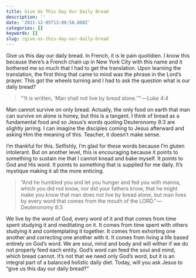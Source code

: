 ```yaml
---
title: Give Us This Day Our Daily Bread
description: ''
date: '2011-12-05T13:00:58.000Z'
categories: []
keywords: []
slug: /give-us-this-day-our-daily-bread
---
```


Give us this day our daily bread. In French, it is le pain quotidien. I know this because there’s a French chain up in New York City with this name and it bothered me so much that I had to get the translation. Upon learning the translation, the first thing that came to mind was the phrase in the Lord’s prayer. This got the wheels turning and I had to ask the question what is our daily bread?

> “‘It is written, ‘Man shall not live by bread alone.’’” — Luke 4:4

Man cannot survive on only bread. Actually, the only food on earth that man can survive on alone is honey, but this is a tangent. I think of bread as a fundamental food and so Jesus’s words quoting Deuteronomy 8:3 are slightly jarring. I can imagine the disciples coming to Jesus afterward and asking Him the meaning of this. Teacher, it doesn’t make sense.

I’m thankful for this. Selfishly, I’m glad for these words because I’m gluten intolerant. But on another level, this is encouraging because it points to something to sustain me that I cannot knead and bake myself. It points to God and His word. It points to something that is supplied for me daily. It’s mystique making it all the more enticing.

> “And he humbled you and let you hunger and fed you with manna, which you did not know, nor did your fathers know, that he might make you know that man does not live by bread alone, but man lives by every word that comes from the mouth of the LORD.” — Deuteronomy 8:3

We live by the word of God, every word of it and that comes from time spent studying it and meditating on it. It comes from time spent with others studying it and contemplating it together. It comes from exhorting one another and correcting one another with it. It comes from living a life based entirely on God’s word. We are soul, mind and body and will wither if we do not properly feed each entity. God’s word can feed the soul and mind, which bread cannot. It’s not that we need only God’s word, but it is an integral part of a balanced holistic daily diet. Today, will you ask Jesus to “give us this day our daily bread?”